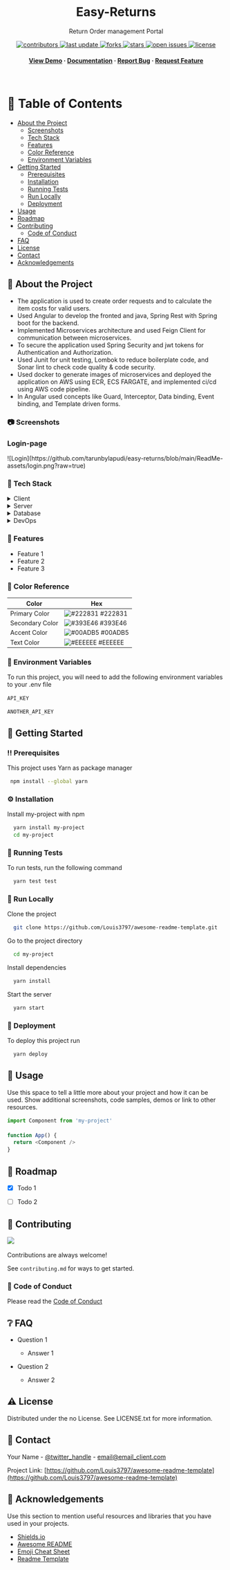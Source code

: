 
<div align="center">

 
  <h1>Easy-Returns</h1>
  
  <p>
    Return Order management Portal
  </p>
  
  
<!-- Badges -->
<p>
  <a href="https://github.com/tarunbylapudi/easy-returns/graphs/contributors">
    <img src="https://img.shields.io/github/contributors/tarunbylapudi/easy-returns" alt="contributors" />
  </a>
  <a href="">
    <img src="https://img.shields.io/github/last-commit/tarunbylapudi/easy-returns" alt="last update" />
  </a>
  <a href="https://github.com/tarunbylapudi/easy-returns/network/members">
    <img src="https://img.shields.io/github/forks/tarunbylapudi/easy-returns" alt="forks" />
  </a>
  <a href="https://github.com/tarunbylapudi/easy-returns/stargazers">
    <img src="https://img.shields.io/github/stars/tarunbylapudi/easy-returns" alt="stars" />
  </a>
  <a href="https://github.com/tarunbylapudi/easy-returns/issues/">
    <img src="https://img.shields.io/github/issues/tarunbylapudi/easy-returns" alt="open issues" />
  </a>
  <a href="https://github.com/tarunbylapudi/easy-returns/blob/master/LICENSE">
    <img src="https://img.shields.io/github/license/tarunbylapudi/easy-returns.svg" alt="license" />
  </a>
</p>
   
<h4>
    <a href="https://github.com/tarunbylapudi/easy-returns/">View Demo</a>
  <span> · </span>
    <a href="https://github.com/tarunbylapudi/easy-returns">Documentation</a>
  <span> · </span>
    <a href="https://github.com/tarunbylapudi/easy-returns/issues/">Report Bug</a>
  <span> · </span>
    <a href="https://github.com/tarunbylapudi/easy-returns/issues/">Request Feature</a>
  </h4>
</div>

<br />

<!-- Table of Contents -->
# :notebook_with_decorative_cover: Table of Contents

- [About the Project](#star2-about-the-project)
  * [Screenshots](#camera-screenshots)
  * [Tech Stack](#space_invader-tech-stack)
  * [Features](#dart-features)
  * [Color Reference](#art-color-reference)
  * [Environment Variables](#key-environment-variables)
- [Getting Started](#toolbox-getting-started)
  * [Prerequisites](#bangbang-prerequisites)
  * [Installation](#gear-installation)
  * [Running Tests](#test_tube-running-tests)
  * [Run Locally](#running-run-locally)
  * [Deployment](#triangular_flag_on_post-deployment)
- [Usage](#eyes-usage)
- [Roadmap](#compass-roadmap)
- [Contributing](#wave-contributing)
  * [Code of Conduct](#scroll-code-of-conduct)
- [FAQ](#grey_question-faq)
- [License](#warning-license)
- [Contact](#handshake-contact)
- [Acknowledgements](#gem-acknowledgements)

  

<!-- About the Project -->
## :star2: About the Project

<ul>

 <li>The application is used to create order requests and to calculate the item costs for valid users.</li>
 <li>Used Angular to develop the fronted and java, Spring Rest with Spring boot for the backend.</li>
 <li>Implemented Microservices architecture and used Feign Client for communication between microservices.</li>
 <li>To secure the application used Spring Security and jwt tokens for Authentication and Authorization.</li>
 <li>Used Junit for unit testing, Lombok to reduce boilerplate code, and Sonar lint to check code quality & code security.</li>
 <li>Used docker to generate images of microservices and deployed the application on AWS using ECR, ECS FARGATE, and implemented ci/cd using AWS code pipeline.</li>
 <li>In Angular used concepts like Guard, Interceptor, Data binding, Event binding, and Template driven forms.</li>
 </ul>


<!-- Screenshots -->
### :camera: Screenshots
<h3>Login-page</h3>
![Login](https://github.com/tarunbylapudi/easy-returns/blob/main/ReadMe-assets/login.png?raw=true)





<!-- TechStack -->
### :space_invader: Tech Stack

<details>
  <summary>Client</summary>
  <ul>
    <li><a href="https://www.typescriptlang.org/">Typescript</a></li>
    <li><a href="https://angular.io/">Angular</a></li>
    <li><a href="https://getbootstrap.com/">Bootstrap</a></li>
    
  </ul>
</details>

<details>
  <summary>Server</summary>
 <ul>
  <li><a href="https://www.java.com/">Java</a></li>
    <li><a href="https://spring.io/projects/spring-boot">Spring-boot</a></li>
 </ul>
  
</details>

<details>
<summary>Database</summary>
  <ul>
    <li><a href="https://www.h2database.com/html/main.html">H2</a></li>
    
  </ul>
</details>

<details>
<summary>DevOps</summary>
  <ul>
    <li><a href="https://www.docker.com/">Docker</a></li>
    <li><a href="https://aws.amazon.com/console/">AWS</a></li>
    
  </ul>
</details>

<!-- Features -->
### :dart: Features

- Feature 1
- Feature 2
- Feature 3

<!-- Color Reference -->
### :art: Color Reference

| Color             | Hex                                                                |
| ----------------- | ------------------------------------------------------------------ |
| Primary Color | ![#222831](https://via.placeholder.com/10/222831?text=+) #222831 |
| Secondary Color | ![#393E46](https://via.placeholder.com/10/393E46?text=+) #393E46 |
| Accent Color | ![#00ADB5](https://via.placeholder.com/10/00ADB5?text=+) #00ADB5 |
| Text Color | ![#EEEEEE](https://via.placeholder.com/10/EEEEEE?text=+) #EEEEEE |


<!-- Env Variables -->
### :key: Environment Variables

To run this project, you will need to add the following environment variables to your .env file

`API_KEY`

`ANOTHER_API_KEY`

<!-- Getting Started -->
## 	:toolbox: Getting Started

<!-- Prerequisites -->
### :bangbang: Prerequisites

This project uses Yarn as package manager

```bash
 npm install --global yarn
```

<!-- Installation -->
### :gear: Installation

Install my-project with npm

```bash
  yarn install my-project
  cd my-project
```
   
<!-- Running Tests -->
### :test_tube: Running Tests

To run tests, run the following command

```bash
  yarn test test
```

<!-- Run Locally -->
### :running: Run Locally

Clone the project

```bash
  git clone https://github.com/Louis3797/awesome-readme-template.git
```

Go to the project directory

```bash
  cd my-project
```

Install dependencies

```bash
  yarn install
```

Start the server

```bash
  yarn start
```


<!-- Deployment -->
### :triangular_flag_on_post: Deployment

To deploy this project run

```bash
  yarn deploy
```


<!-- Usage -->
## :eyes: Usage

Use this space to tell a little more about your project and how it can be used. Show additional screenshots, code samples, demos or link to other resources.


```javascript
import Component from 'my-project'

function App() {
  return <Component />
}
```

<!-- Roadmap -->
## :compass: Roadmap

* [x] Todo 1
* [ ] Todo 2


<!-- Contributing -->
## :wave: Contributing

<a href="https://github.com/Louis3797/awesome-readme-template/graphs/contributors">
  <img src="https://contrib.rocks/image?repo=Louis3797/awesome-readme-template" />
</a>


Contributions are always welcome!

See `contributing.md` for ways to get started.


<!-- Code of Conduct -->
### :scroll: Code of Conduct

Please read the [Code of Conduct](https://github.com/Louis3797/awesome-readme-template/blob/master/CODE_OF_CONDUCT.md)

<!-- FAQ -->
## :grey_question: FAQ

- Question 1

  + Answer 1

- Question 2

  + Answer 2


<!-- License -->
## :warning: License

Distributed under the no License. See LICENSE.txt for more information.


<!-- Contact -->
## :handshake: Contact

Your Name - [@twitter_handle](https://twitter.com/twitter_handle) - email@email_client.com

Project Link: [https://github.com/Louis3797/awesome-readme-template](https://github.com/Louis3797/awesome-readme-template)


<!-- Acknowledgments -->
## :gem: Acknowledgements

Use this section to mention useful resources and libraries that you have used in your projects.

 - [Shields.io](https://shields.io/)
 - [Awesome README](https://github.com/matiassingers/awesome-readme)
 - [Emoji Cheat Sheet](https://github.com/ikatyang/emoji-cheat-sheet/blob/master/README.md#travel--places)
 - [Readme Template](https://github.com/othneildrew/Best-README-Template)


